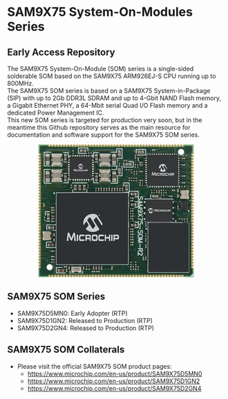 # SAM9X75 System-On-Modules Series
## Early Access Repository

The SAM9X75 System-On-Module (SOM) series is a single-sided solderable SOM based on the SAM9X75 ARM926EJ-S CPU running up to 800MHz.  
The SAM9X75 SOM series is based on a SAM9X75 System-in-Package (SIP) with up to 2Gb DDR3L SDRAM and up to 4-Gbit NAND Flash memory, a Gigabit Ethernet PHY, a 64-Mbit serial Quad I/O Flash memory and a dedicated Power Management IC.   
This new SOM series is targeted for production very soon, but in the meantime this Github repository serves as the main resource for documentation and software support for the SAM9X75 SOM series.
<p align="center"><img src="SAM9X75D2GN4-I-M4B.jpg" /></p>

## SAM9X75 SOM Series
* SAM9X75D5MN0: Early Adopter (RTP)
* SAM9X75D1GN2: Released to Production (RTP)
* SAM9X75D2GN4: Released to Production (RTP)

## SAM9X75 SOM Collaterals
* Please visit the official SAM9X75 SOM product pages:
  * https://www.microchip.com/en-us/product/SAM9X75D5MN0
  * https://www.microchip.com/en-us/product/SAM9X75D1GN2
  * https://www.microchip.com/en-us/product/SAM9X75D2GN4
  
